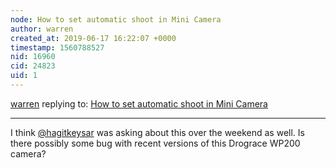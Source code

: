 ```yaml
---
node: How to set automatic shoot in Mini Camera
author: warren
created_at: 2019-06-17 16:22:07 +0000
timestamp: 1560788527
nid: 16960
cid: 24823
uid: 1
---
```




[warren](../profile/warren) replying to: [How to set automatic shoot in Mini Camera](../notes/severin/08-19-2018/how-to-set-automatic-shoot-in-mini-camera)

----
I think [@hagitkeysar](/profile/hagitkeysar) was asking about this over the weekend as well. Is there possibly some bug with recent versions of this Drograce WP200 camera? 